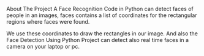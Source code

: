 About The Project
A Face Recognition Code in Python can detect faces of people in an images, faces contains a list of coordinates for the rectangular regions where faces were found.

We use these coordinates to draw the rectangles in our image. And also the Face Detection Using Python Project can detect also real time faces in a camera on your laptop or pc.

